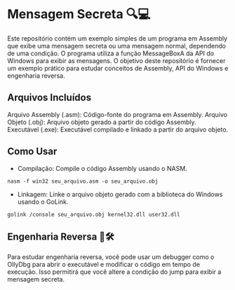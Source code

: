 # Mensagem Secreta 🔍💻

Este repositório contém um exemplo simples de um programa em Assembly que exibe uma mensagem secreta ou uma mensagem normal, dependendo de uma condição. O programa utiliza a função MessageBoxA da API do Windows para exibir as mensagens. O objetivo deste repositório é fornecer um exemplo prático para estudar conceitos de Assembly, API do Windows e engenharia reversa.

## Arquivos Incluídos
Arquivo Assembly (.asm): Código-fonte do programa em Assembly.
Arquivo Objeto (.obj): Arquivo objeto gerado a partir do código Assembly.
Executável (.exe): Executável compilado e linkado a partir do arquivo objeto.

## Como Usar
- Compilação: Compile o código Assembly usando o NASM.
~~~
nasm -f win32 seu_arquivo.asm -o seu_arquivo.obj
~~~

- Linkagem: Linke o arquivo objeto gerado com a biblioteca do Windows usando o GoLink.
~~~
golink /console seu_arquivo.obj kernel32.dll user32.dll
~~~ 

## Engenharia Reversa 🔬🛠️
Para estudar engenharia reversa, você pode usar um debugger como o OllyDbg para abrir o executável e modificar o código em tempo de execução. Isso permitirá que você altere a condição do jump para exibir a mensagem secreta.

